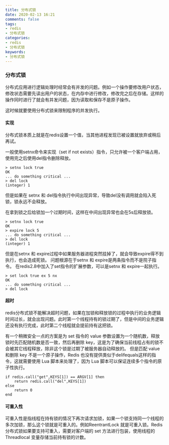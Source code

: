 ```yaml
---
title: 分布式锁
date: 2020-02-13 16:21
comments: false
tags: 
- redis
- 分布式锁
categories: 
- redis
- 分布式锁
keywords:
- 分布式锁
---
```


### 分布式锁

分布式应用进行逻辑处理时经常会有并发的问题。例如一个操作要修改用户状态，修改状态需要先读出用户的状态，在内存中进行修改，修改完之后在存储。这样的操作同时进行了就会有并发问题，因为读取和保存不是原子操作。

这时候就要使用分布式锁来限制程序的并发执行。

#### 实现

分布式锁本质上就是在redis设置一个值，当其他进程发现已被设置就放弃或稍后再试。

一般使用setnx命令来实现（set if not exists）指令，只允许被一个客户端占用，使用完之后使用del指令删除释放。

```
> setnx lock true
OK
... do something critical ...
> del lock
(integer) 1
```

但是如果在 setnx 和 del指令执行中间出现异常，导致del没有调用就会陷入死锁，锁永远不会释放。

在拿到锁之后给锁加一个过期时间，这样在中间出现异常也会在5s后释放锁。

```
> setnx lock true
OK
> expire lock 5
... do something critical ...
> del lock
(integer) 1
```

但是在setnx 和 expire过程中如果服务器进程突然挂掉了，就会导致expire得不到执行，也会造成死锁。
问题根源在于setnx 和 expire是两条指令而不是院子指令。
在redis2.8中加入了set指令的扩展参数，可以是setnx 和 expire一起执行。

```
> set lock true ex 5 nx
OK
... do something critical ...
> del lock
```

#### 超时

redis分布式锁不能解决超时问题，如果在加锁和释放锁的过程中执行的业务逻辑时间过长，就会出现问题。此时第一个线程持有的锁过期了，但是中间的业务逻辑还没有执行完成，此时第二个线程就会提前持有这把锁。

有一个稍微安全一点的方案是为 set 指令的 value 参数设置为一个随机数，释放锁时先匹配随机数是否一致，然后再删除 key，这是为了确保当前线程占有的锁不会被其它线程释放，除非这个锁是过期了被服务器自动释放的。 但是匹配 value 和删除 key 不是一个原子操作，Redis 也没有提供类似于delifequals这样的指令，这就需要使用 Lua 脚本来处理了，因为 Lua 脚本可以保证连续多个指令的原子性执行。

```
if redis.call("get",KEYS[1]) == ARGV[1] then
    return redis.call("del",KEYS[1])
else
    return 0
end
```

#### 可重入性

可重入性是指线程在持有锁的情况下再次请求加锁，如果一个锁支持同一个线程的多次加锁，那么这个锁就是可重入的。例如ReentrantLock 就是可重入锁。Redis 分布式锁如果要支持可重入，需要对客户端的 set 方法进行包装，使用线程的 Threadlocal 变量存储当前持有锁的计数。

